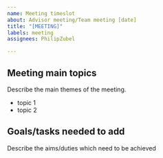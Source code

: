 ```yaml
---
name: Meeting timeslot
about: Advisor meeting/Team meeting [date]
title: "[MEETING]"
labels: meeting
assignees: PhilipZubel

---
```


## Meeting main topics
Describe the main themes of the meeting.
- topic 1
- topic 2

## Goals/tasks needed to add
Describe the aims/duties which need to be achieved
